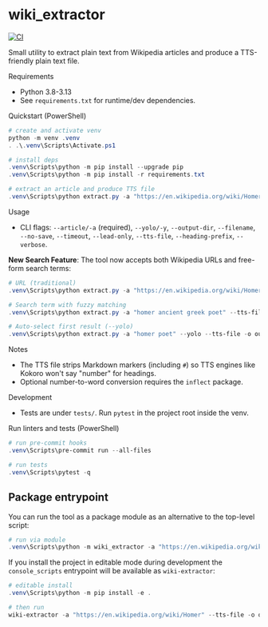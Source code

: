 # wiki_extractor

[![CI](https://github.com/patrickdeanbrown/wiki_extractor/actions/workflows/python-tests.yml/badge.svg)](https://github.com/patrickdeanbrown/wiki_extractor/actions/workflows/python-tests.yml)

Small utility to extract plain text from Wikipedia articles and produce a TTS-friendly plain text file.

Requirements
- Python 3.8-3.13
- See `requirements.txt` for runtime/dev dependencies.

Quickstart (PowerShell)

```powershell
# create and activate venv
python -m venv .venv
. .\.venv\Scripts\Activate.ps1

# install deps
.venv\Scripts\python -m pip install --upgrade pip
.venv\Scripts\python -m pip install -r requirements.txt

# extract an article and produce TTS file
.venv\Scripts\python extract.py -a "https://en.wikipedia.org/wiki/Homer" --tts-file --heading-prefix "Section:" -o output
```

Usage

- CLI flags: `--article/-a` (required), `--yolo/-y`, `--output-dir`, `--filename`, `--no-save`, `--timeout`, `--lead-only`, `--tts-file`, `--heading-prefix`, `--verbose`.

**New Search Feature**: The tool now accepts both Wikipedia URLs and free-form search terms:

```powershell
# URL (traditional)
.venv\Scripts\python extract.py -a "https://en.wikipedia.org/wiki/Homer" --tts-file -o output

# Search term with fuzzy matching
.venv\Scripts\python extract.py -a "homer ancient greek poet" --tts-file -o output

# Auto-select first result (--yolo)
.venv\Scripts\python extract.py -a "homer poet" --yolo --tts-file -o output
```

Notes
- The TTS file strips Markdown markers (including `#`) so TTS engines like Kokoro won't say "number" for headings.
- Optional number-to-word conversion requires the `inflect` package.

Development
- Tests are under `tests/`. Run `pytest` in the project root inside the venv.

Run linters and tests (PowerShell)

```powershell
# run pre-commit hooks
.venv\Scripts\pre-commit run --all-files

# run tests
.venv\Scripts\pytest -q
```

Package entrypoint
------------------

You can run the tool as a package module as an alternative to the top-level script:

```powershell
# run via module
.venv\Scripts\python -m wiki_extractor -a "https://en.wikipedia.org/wiki/Homer" --tts-file -o output
```

If you install the project in editable mode during development the `console_scripts` entrypoint will be available as `wiki-extractor`:

```powershell
# editable install
.venv\Scripts\python -m pip install -e .

# then run
wiki-extractor -a "https://en.wikipedia.org/wiki/Homer" --tts-file -o output
```
